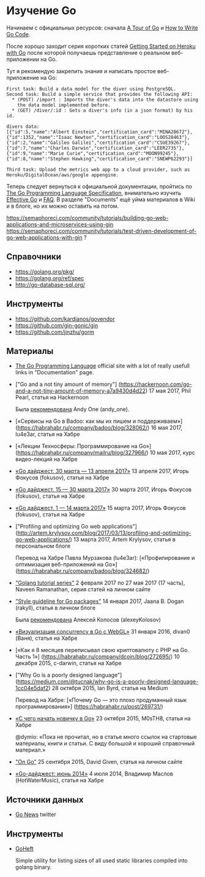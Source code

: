 Изучение Go
===========

Начинаем с официальных ресурсов: сначала [A Tour of Go](https://tour.golang.org)
и [How to Write Go Code](https://golang.org/doc/code.html).

После хорошо заходит серия коротких статей
[Getting Started on Heroku with Go](https://devcenter.heroku.com/articles/getting-started-with-go)
после которой получаешь представление о реальном веб-приложении на Go.

Тут я рекомендую закрепить знания и написать простое веб-приложение на Go:

    First task​: Build a data model for the diver using PostgreSQL.
    Second task​: Build a simple service that provides the following API:
      * (POST) /import : Imports the diver's data into the datastore using
        the data model implemented before.
      * (GET) /diver/:id : Gets a diver's info (in a json format) by his id.

    divers data:
    [{"id":5,"name":"Albert Einstein","certification_card":"MINA28672"},
    {"id":1352,"name":"Isaac Newton","certification_card":"LOOS28463"},
    {"id":2,"name":"Galileo Galilei","certification_card":"CSUE39267"},
    {"id":7,"name":"Charles Darwin","certification_card":"LEER2735"},
    {"id":9,"name":"Marie Curie","certification_card":"MOON99245"},
    {"id":8,"name":"Stephen Hawking","certification_card":"SNEWP62293"}]

    Third task: Upload the metrics web app to a cloud provider, such as
    Heroku/DigitalOcean/aws/google appengine.

Теперь следует вернуться к официальной документации, пройтись
по [The Go Programming Language Specification](https://golang.org/ref/spec),
внимательно изучить [Effective Go](https://golang.org/doc/effective_go.html)
и [FAQ](https://golang.org/doc/faq). В разделе "Documents" ещё уйма материалов
в Wiki и в блоге, но их можно оставить на потом.

https://semaphoreci.com/community/tutorials/building-go-web-applications-and-microservices-using-gin
https://semaphoreci.com/community/tutorials/test-driven-development-of-go-web-applications-with-gin
?

Справочники
-----------

* https://golang.org/pkg/
* https://golang.org/ref/spec
* http://go-database-sql.org/


Инструменты
-----------

* https://github.com/kardianos/govendor
* https://github.com/gin-gonic/gin
* https://github.com/jinzhu/gorm


Материалы
---------

* [The Go Programming Language](https://golang.org/) official site with a lot
  of really usefull links in "Documentation" page.

* ["Go and a not tiny amount of memory"]
  (https://hackernoon.com/go-and-a-not-tiny-amount-of-memory-a7a9430d4d22)
  17 мая 2017, Phil Pearl, статья на Hackernoon

    Была [рекомендована](https://twitter.com/andy_one/status/869497367980113921)
    Andy One (andy_one).

* [«Сервисы на Go в Badoo: как мы их пишем и поддерживаем»]
  (https://habrahabr.ru/company/badoo/blog/328062/)
  16 мая 2017, lu4e3ar, статья на Хабре

* [«Лекции Техносферы: Программирование на Go»]
  (https://habrahabr.ru/company/mailru/blog/327966/)
  10 мая 2017, курс видео-лекций на Хабре

* [«Go дайджест. 30 марта — 13 апреля 2017»](https://habrahabr.ru/post/326376/)
  13 апреля 2017, Игорь Фокусов (fokusov), статья на Хабре

* [«Go дайджест. 15 — 30 марта 2017»](https://habrahabr.ru/post/325222/)
  30 марта 2017, Игорь Фокусов (fokusov), статья на Хабре

* [«Go дайджест. 1 — 14 марта 2017»](https://habrahabr.ru/post/323942/)
  15 марта 2017, Игорь Фокусов (fokusov), статья на Хабре

* ["Profiling and optimizing Go web applications"]
  (http://artem.krylysov.com/blog/2017/03/13/profiling-and-optimizing-go-web-applications/)
  13 марта 2017, Artem Krylysov, статья в персональном блоге

    Перевод на Хабре Павла Мурзакова (lu4e3ar):
    [«Профилирование и оптимизация веб-приложений на Go»]
    (https://habrahabr.ru/company/badoo/blog/324682/)

* ["Golang tutorial series"](https://golangbot.com/learn-golang-series/)
  2 февраля 2017 по 27 мая 2017 (17 часть), Naveen Ramanathan,
  серия статей на личном сайте

* ["Style guideline for Go packages"](https://rakyll.org/style-packages/)
  14 января 2017, Jaana B. Dogan (rakyll), статья в личном блоге

    Была
    [рекомендована](https://twitter.com/alexeykolosov/status/827220373179613188)
    Алексей Колосов (alexeyKolosov)

* [«Визуализация concurrency в Go с WebGL»](https://habrahabr.ru/post/276255/)
  31 января 2016, divan0 (Ваня), статья на Хабре

* [«Как я 8 месяцев переписывал свою криптовалюту с PHP на Go. Часть 1»]
  (https://habrahabr.ru/company/dcoin/blog/272695/)
  10 декабря 2015, c-darwin, статья на Хабре

* ["Why Go is a poorly designed language"]
  (https://medium.com/@tucnak/why-go-is-a-poorly-designed-language-1cc04e5daf2)
  28 октября 2015, Ian Byrd, статья на Medium

    Перевод на Хабре:
    [«Почему Go — это плохо продуманный язык программирования»]
    (https://habrahabr.ru/post/269731/)

* [«С чего начать новичку в Go»](https://habrahabr.ru/post/269355/)
  23 октября 2015, M0sTH8, статья на Хабре

    @dymio: «Пока не прочитал, но в статье много ссылок на стартовые материалы,
    книги и статьи. С виду большой и хороший справочный материал.»

* ["On Go"](http://cowlark.com/2009-11-15-go/)
  25 сентября 2015, David Given, статья на личном сайте

* [«Go-дайджест: июнь 2014»](https://habrahabr.ru/post/228627/)
  4 июля 2014, Владимир Маслов (HotWaterMusic), статья на Хабре


Источники данных
----------------

* [Go News](https://twitter.com/golang_news) twitter


Инструменты
-----------

* [GoHeft](https://github.com/essentialkaos/goheft)

    Simple utility for listing sizes of all used static libraries compiled into golang binary.
